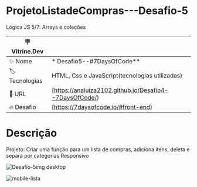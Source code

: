 # ProjetoListadeCompras---Desafio-5
Lógica JS 5/7: Arrays e coleções


| :placard: Vitrine.Dev |     |
| -------------  | --- |
| :sparkles: Nome        | * Desafio5--#7DaysOfCode**
| :label: Tecnologias | HTML, Css e JavaScript(tecnologias utilizadas)
| :rocket: URL         |[https://analuiza2102.github.io/Desafio4--7DaysOfCode/)
| :fire: Desafio     |[https://7daysofcode.io/#front-end)

# Descrição

Projeto: Criar uma função para um lista de compras, adiciona itens, deleta e separa por categorias
Responsivo




![Desafio-5img desktop](https://user-images.githubusercontent.com/103043108/232462620-04258784-82b4-42f6-ae3f-58b2134ccb39.png#vitrinedev)

![mobile-lista](https://user-images.githubusercontent.com/103043108/232462716-b511a4ee-6769-4221-97ae-11657e5706ca.png)

